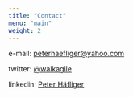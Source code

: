 ```yaml
---
title: "Contact"
menu: "main"
weight: 2
---
```


e-mail: [peterhaefliger@yahoo.com](mailto:peterhaefliger@yahoo.com)

twitter: [@walkagile]([https://www.linkedin.com/in/peter-h%C3%A4fliger-89b107103/](https://www.linkedin.com/in/peter-h%C3%A4fliger-89b107103/))

linkedin: [Peter Häfliger](https://www.linkedin.com/in/peter-h%C3%A4fliger-89b107103/)
